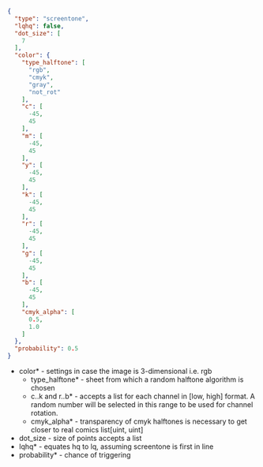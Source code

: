 ```json
{
  "type": "screentone",
  "lqhq": false,
  "dot_size": [
    7
  ],
  "color": {
    "type_halftone": [
      "rgb",
      "cmyk",
      "gray",
      "not_rot"
    ],
    "c": [
      -45,
      45
    ],
    "m": [
      -45,
      45
    ],
    "y": [
      -45,
      45
    ],
    "k": [
      -45,
      45
    ],
    "r": [
      -45,
      45
    ],
    "g": [
      -45,
      45
    ],
    "b": [
      -45,
      45
    ],
    "cmyk_alpha": [
      0.5,
      1.0
    ]
  },
  "probability": 0.5
}
```
- color* - settings in case the image is 3-dimensional i.e. rgb
  - type_halftone* - sheet from which a random halftone algorithm is chosen
  - c..k and r..b* - accepts a list for each channel in [low, high] format. A random number will be selected in this range to be used for channel rotation.
  - cmyk_alpha* - transparency of cmyk halftones is necessary to get closer to real comics list[uint, uint]
- dot_size - size of points accepts a list
- lqhq* - equates hq to lq, assuming screentone is first in line
- probability* - chance of triggering
